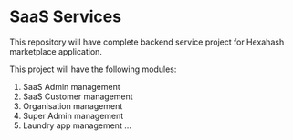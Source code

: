 # SaaS Services
This repository will have complete backend service project for Hexahash marketplace application.

This project will have the following modules:

1. SaaS Admin management
2. SaaS Customer management
3. Organisation management
4. Super Admin management
5. Laundry app management ...

